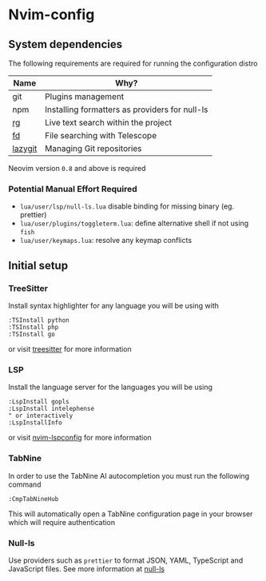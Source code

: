 # Nvim-config

## System dependencies

The following requirements are required for running the configuration distro

| Name                                                 | Why?                                           |
| ---------------------------------------------------- | ---------------------------------------------- |
| git                                                  | Plugins management                             |
| npm                                                  | Installing formatters as providers for null-ls |
| [rg](https://github.com/jesseduffield/lazygit/)      | Live text search within the project            |
| [fd](https://github.com/sharkdp/fd)                  | File searching with Telescope                  |
| [lazygit](https://github.com/jesseduffield/lazygit/) | Managing Git repositories                      |

Neovim version `0.8` and above is required

### Potential Manual Effort Required
- `lua/user/lsp/null-ls.lua` disable binding for missing binary (eg. prettier)
- `lua/user/plugins/toggleterm.lua`: define alternative shell if not using `fish`
- `lua/user/keymaps.lua`: resolve any keymap conflicts 

## Initial setup

### TreeSitter

Install syntax highlighter for any language you will be using with

```vim
:TSInstall python
:TSInstall php
:TSInstall go
```

or visit [treesitter](https://github.com/nvim-treesitter/nvim-treesitter/) for
more information

### LSP

Install the language server for the languages you will be using

```vim
:LspInstall gopls
:LspInstall intelephense
" or interactively
:LspInstallInfo
```

or visit [nvim-lspconfig](https://github.com/neovim/nvim-lspconfig) for
more information

### TabNine

In order to use the TabNine AI autocompletion you must run the following command

```vim
:CmpTabNineHub
```

This will automatically open a TabNine configuration page in your browser which
will require authentication

### Null-ls

Use providers such as `prettier` to format JSON, YAML, TypeScript and JavaScript
files. See more information at [null-ls](https://github.com/jose-elias-alvarez/null-ls.nvim/)